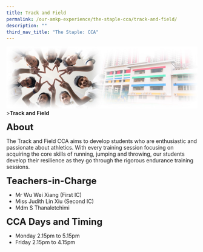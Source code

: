```yaml
---
title: Track and Field
permalink: /our-amkp-experience/the-staple-cca/track-and-field/
description: ""
third_nav_title: "The Staple: CCA"
---
```

![Sub-banner](/images/sub%20banner.jpg)
&gt;**Track and Field**

**<font size="5">About</font>**

The Track and Field CCA aims to develop students who are enthusiastic and passionate about athletics. With every training session focusing on acquiring the core skills of running, jumping and throwing, our students develop their resilience as they go through the rigorous endurance training sessions.

**<font size="5">Teachers-in-Charge</font>**

* Mr Wu Wei Xiang (First IC)
* Miss Judith Lin Xiu (Second IC)
* Mdm S Thanaletchimi

**<font size="5">CCA Days and Timing</font>**
* Monday 2.15pm to 5.15pm
* Friday 2.15pm to 4.15pm